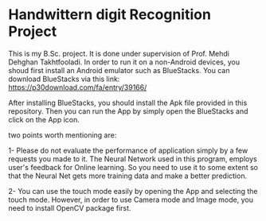 Handwittern digit Recognition Project
=======
This is my B.Sc. project. It is done under supervision of Prof. Mehdi Dehghan Takhtfooladi. In order to run it on a non-Android devices, you shoud first install an Android emulator such as BlueStacks.
You can download BlueStacks via this link: https://p30download.com/fa/entry/39166/ 

After installing BlueStacks, you should install the Apk file provided in this repository. Then you can run the App by simply open the BlueStacks
and click on the App icon. 

two points worth mentioning are:

1- Please do not evaluate the performance of application simply by a few requests you made to it. The Neural Network used in this program,
employs user's feedback for Online learning. So you need to use it to some extent so that the Neural Net gets more training data and make a 
better prediction. 

2- You can use the touch mode easily by opening the App and selecting the touch mode. However, in order to use Camera mode and Image mode, you need to
install OpenCV package first.   
